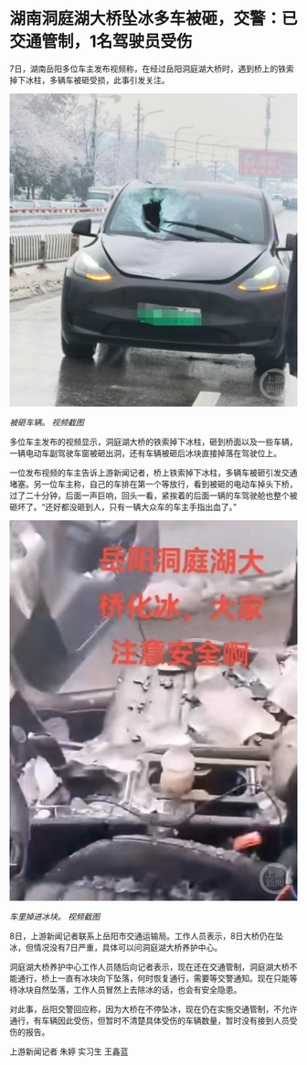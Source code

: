 # 湖南洞庭湖大桥坠冰多车被砸，交警：已交通管制，1名驾驶员受伤

7日，湖南岳阳多位车主发布视频称，在经过岳阳洞庭湖大桥时，遇到桥上的铁索掉下冰柱，多辆车被砸受损，此事引发关注。

![7906431c1fb2223f515b4f591d977e9c.jpg](https://raw.githubusercontent.com/qqhsx/qqnews_image/main/2024/02/08/湖南洞庭湖大桥坠冰多车被砸，交警：已交通管制，1名驾驶员受伤/7906431c1fb2223f515b4f591d977e9c.jpg)

 _被砸车辆。 视频截图_

多位车主发布的视频显示，洞庭湖大桥的铁索掉下冰柱，砸到桥面以及一些车辆，一辆电动车副驾驶车窗被砸出洞，还有车辆被砸后冰块直接掉落在驾驶位上。

一位发布视频的车主告诉上游新闻记者，桥上铁索掉下冰柱，多辆车被砸引发交通堵塞。另一位车主称，自己的车排在第一个等放行，看到被砸的电动车掉头下桥，过了二十分钟，后面一声巨响，回头一看，紧挨着的后面一辆的车驾驶舱也整个被砸坏了。“还好都没砸到人，只有一辆大众车的车主手指出血了。”

![366faae9cf2700f9f32e5c1f5a462c40.jpg](https://raw.githubusercontent.com/qqhsx/qqnews_image/main/2024/02/08/湖南洞庭湖大桥坠冰多车被砸，交警：已交通管制，1名驾驶员受伤/366faae9cf2700f9f32e5c1f5a462c40.jpg)

_车里掉进冰块。 视频截图_

8日，上游新闻记者联系上岳阳市交通运输局。工作人员表示，8日大桥仍在坠冰，但情况没有7日严重，具体可以问洞庭湖大桥养护中心。

洞庭湖大桥养护中心工作人员随后向记者表示，现在还在交通管制，洞庭湖大桥不能通行，桥上一直有冰块向下坠落，何时恢复通行，需要等交警通知。现在只能等待冰块自然坠落，工作人员冒然上去除冰的话，也会有安全隐患。

对此事，岳阳交警回应称，因为大桥在不停坠冰，现在仍在实施交通管制，不允许通行，有车辆因此受伤，但暂时不清楚具体受伤的车辆数量，暂时没有接到人员受伤的报告。

上游新闻记者 朱婷 实习生 王鑫蓝

